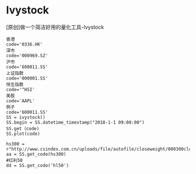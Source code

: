 # Ivystock
[原创]做一个简洁好用的量化工具-Ivystock

    香港
    code='0336.HK'
    深市
    code='000969.SZ'
    沪市
    code='600011.SS'
    上证指数
    code='000001.SS'
    恒生指数
    code='^HSI'
    美股
    code='AAPL'
    例子
    code='600011.SS'
    SS = ivystock()
    SS.begin = SS.datetime_timestamp("2018-1-1 09:00:00")
    SS.get（code)
    SS.plot(code)

    hs300 = r"http://www.csindex.com.cn/uploads/file/autofile/closeweight/000300closeweight.xls"
    aa = SS.get_code(hs300)
    #红利50
    dd = SS.get_code('hl50')
